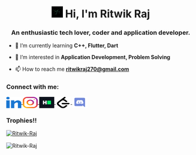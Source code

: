 
<!------>
<!--       -->
<h1 align="center">
    <img src="04.gif" width="30" height="30">
    Hi, I'm Ritwik Raj
</h1>

<h3 align="center">
    An enthusiastic tech lover, coder and application developer.
</h3>


- 🌱 I’m currently learning **C++, Flutter, Dart**

- 👀 I’m interested in **Application Development, Problem Solving**

- 📫 How to reach me **ritwikraj270@gmail.com**

<h3 align="left">Connect with me:</h3>
<p align="left">
   <!-- <a href="https://twitter.com/ShreyanshuShub1" target="blank">
        <img align="center" src="/icons/twitter.svg" alt="ShreyanshuShub1" height="30" width="40" />
    </a> -->
    <a href="https://linkedin.com/in/rajritwik/" target="blank">
        <img align="center" src="/linked-in-alt.svg" alt="rajritwik" height="30" width="40" />
    </a>
    <a href="https://instagram.com/ritwik5302" target="blank">
        <img align="center" src="/instagram.svg" alt="ritwik5302" height="30" width="40" />
    </a>
    <a href="https://www.hackerrank.com/ritwikraj68" target="blank">
        <img align="center" src="/hackerrank.svg" alt="ritwikraj68" height="30" width="40" />
    </a>
   <a href="https://leetcode.com/Ritwik_Raj/" target="blank">
        <img align="center" src="/leetcode.svg" alt="sShubham" height="30" width="40" />
    </a> 
    <!-- <a href="https://auth.geeksforgeeks.org/user/shreyanshushubham" target="blank">
        <img align="center" src="/icons/geeks-for-geeks.svg" alt="shreyanshushubham" height="30" width="40" />
    </a> -->
    <a href="https://discord.gg/Ritwik#4145" target="blank">
        <img align="center" src="discord.svg" alt="Ritwik#4145" height="30" width="40" />
    </a> 
</p>
<h3 align="left">
    Trophies!!
</h3>
<p align="left"> 
    <a href="https://github.com/ryo-ma/github-profile-trophy">
        <img src="https://github-profile-trophy.vercel.app/?username=Ritwik-Raj&column=8" alt="Ritwik-Raj" />
    </a>
</p>

<p>
    <img align="center" src="https://github-readme-stats.vercel.app/api/top-langs?username=Ritwik-Raj&show_icons=true&locale=en&layout=compact" alt="Ritwik-Raj" />
</p>
